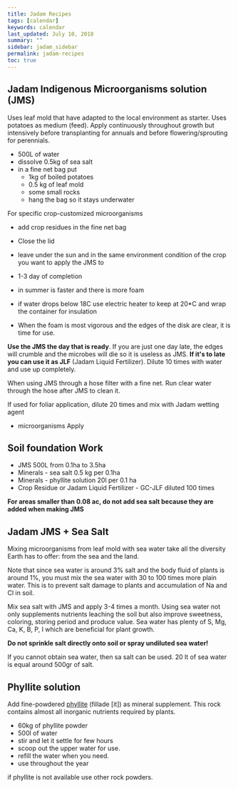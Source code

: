 ```yaml
---
title: Jadam Recipes
tags: [calendar]
keywords: calendar
last_updated: July 10, 2018
summary: ""
sidebar: jadam_sidebar
permalink: jadam-recipes
toc: true
---
```


## Jadam Indigenous Microorganisms solution (JMS)
Uses leaf mold that have adapted to the local environment as starter.
Uses potatoes as medium (feed).
Apply continuously throughout growth but intensively before transplanting for annuals and before flowering/sprouting for perennials.

- 500L of water
- dissolve 0.5kg of sea salt
- in a fine net bag put
	- 1kg of boiled potatoes
	- 0.5 kg of leaf mold
	- some small rocks
	- hang the bag so it stays underwater

For specific crop-customized microorganisms
- add crop residues in the fine net bag

- Close the lid
- leave under the sun and in the same environment condition of the crop you want to apply the JMS to

- 1-3 day of completion
- in summer is faster and there is more foam

- if water drops below 18C use electric heater to keep at 20*C and wrap the container for insulation

- When the foam is most vigorous and the edges of the disk are clear, it is time for use.

**Use the JMS the day that is ready**. If you are just one day late, the edges will crumble and the microbes will die so it is useless as JMS.
**If it's to late you can use it as JLF** (Jadam Liquid Fertilizer).
Dilute 10 times with water and use up completely.

When using JMS through a hose filter with a fine net. Run clear water through the hose after JMS to clean it.

If used for foliar application, dilute 20 times and mix with Jadam wetting agent

- microorganisms Apply 

## Soil foundation Work
- JMS 500L from 0.1ha to 3.5ha
- Minerals - sea salt 0.5 kg per 0.1ha
- Minerals - phyllite solution 20l per 0.1 ha
- Crop Residue or Jadam Liquid Fertilizer - GC-JLF diluted 100 times

**For areas smaller than 0.08 ac, do not add sea salt because they are added when making JMS**


## Jadam JMS + Sea Salt
Mixing microorganisms from leaf mold with sea water take all the diversity Earth has to offer: from the sea and the land.

Note that since sea water is around 3% salt and the body fluid of plants is around 1%, you must mix the sea water with 30 to 100 times more plain water.
This is to prevent salt damage to plants and accumulation of Na and Cl in soil.

Mix sea salt with JMS and apply 3-4 times a month.
Using sea water not only supplements nutrients leaching the soil but also improve sweetness, coloring, storing period and produce value.
Sea water has plenty of S, Mg, Ca, K, B, P, I which are beneficial for plant growth.

**Do not sprinkle salt directly onto soil or spray undiluted sea water!**

If you cannot obtain sea water, then sa salt can be used. 
20 lt of sea water is equal around 500gr of salt.

## Phyllite solution
Add fine-powdered [phyllite](https://en.wikipedia.org/wiki/Phyllite) (fillade [it]) as mineral supplement. 
This rock contains almost all inorganic nutrients required by plants.

- 60kg of phyllite powder
- 500l of water
- stir and let it settle for few hours 
- scoop out the upper water for use.
- refill the water when you need.
- use throughout the year

if phyllite is not available use other rock powders.

